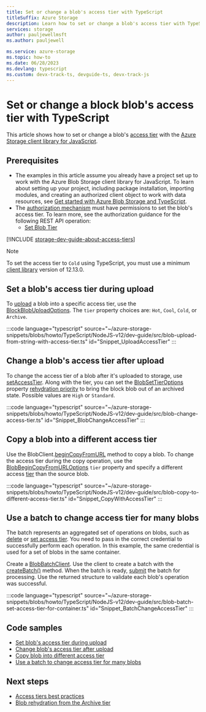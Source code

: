 ```yaml
---
title: Set or change a blob's access tier with TypeScript
titleSuffix: Azure Storage 
description: Learn how to set or change a blob's access tier with TypeScript in your Azure Storage account using the JavaScript client library.
services: storage
author: pauljewellmsft
ms.author: pauljewell

ms.service: azure-storage
ms.topic: how-to
ms.date: 06/28/2023
ms.devlang: typescript
ms.custom: devx-track-ts, devguide-ts, devx-track-js
---
```


# Set or change a block blob's access tier with TypeScript

This article shows how to set or change a blob's [access tier](access-tiers-overview.md) with the [Azure Storage client library for JavaScript](https://www.npmjs.com/package/@azure/storage-blob).

## Prerequisites

- The examples in this article assume you already have a project set up to work with the Azure Blob Storage client library for JavaScript. To learn about setting up your project, including package installation, importing modules, and creating an authorized client object to work with data resources, see [Get started with Azure Blob Storage and TypeScript](storage-blob-typescript-get-started.md).
- The [authorization mechanism](../common/authorize-data-access.md) must have permissions to set the blob's access tier. To learn more, see the authorization guidance for the following REST API operation:
    - [Set Blob Tier](/rest/api/storageservices/set-blob-tier#authorization)

[!INCLUDE [storage-dev-guide-about-access-tiers](../../../includes/storage-dev-guides/storage-dev-guide-about-access-tiers.md)]

> [!NOTE]
> To set the access tier to `Cold` using TypeScript, you must use a minimum [client library](/javascript/api/preview-docs/@azure/storage-blob/) version of 12.13.0.

## Set a blob's access tier during upload

To [upload](/javascript/api/@azure/storage-blob/blockblobclient#@azure-storage-blob-blockblobclient-upload) a blob into a specific access tier, use the [BlockBlobUploadOptions](/javascript/api/@azure/storage-blob/blockblobuploadoptions). The `tier` property choices are: `Hot`, `Cool`, `Cold`, or `Archive`.

:::code language="typescript" source="~/azure-storage-snippets/blobs/howto/TypeScript/NodeJS-v12/dev-guide/src/blob-upload-from-string-with-access-tier.ts" id="Snippet_UploadAccessTier" :::


## Change a blob's access tier after upload

To change the access tier of a blob after it's uploaded to storage, use [setAccessTier](/javascript/api/@azure/storage-blob/blockblobclient#@azure-storage-blob-blockblobclient-setaccesstier). Along with the tier, you can set the [BlobSetTierOptions](/javascript/api/@azure/storage-blob/blobsettieroptions) property [rehydration priority](archive-rehydrate-overview.md) to bring the block blob out of an archived state. Possible values are `High` or `Standard`.

:::code language="typescript" source="~/azure-storage-snippets/blobs/howto/TypeScript/NodeJS-v12/dev-guide/src/blob-change-access-tier.ts" id="Snippet_BlobChangeAccessTier" :::

## Copy a blob into a different access tier

Use the BlobClient.[beginCopyFromURL](/javascript/api/@azure/storage-blob/blobclient#@azure-storage-blob-blobclient-begincopyfromurl) method to copy a blob. To change the access tier during the copy operation, use the [BlobBeginCopyFromURLOptions](/javascript/api/@azure/storage-blob/blobbegincopyfromurloptions) `tier` property and specify a different access [tier](storage-blob-storage-tiers.md) than the source blob.

:::code language="typescript" source="~/azure-storage-snippets/blobs/howto/TypeScript/NodeJS-v12/dev-guide/src/blob-copy-to-different-access-tier.ts" id="Snippet_CopyWithAccessTier" :::

## Use a batch to change access tier for many blobs

The batch represents an aggregated set of operations on blobs, such as [delete](/javascript/api/@azure/storage-blob/blobbatchclient#@azure-storage-blob-blobbatchclient-deleteblobs-1) or [set access tier](/javascript/api/@azure/storage-blob/blobbatchclient#@azure-storage-blob-blobbatchclient-setblobsaccesstier-1). You need to pass in the correct credential to successfully perform each operation. In this example, the same credential is used for a set of blobs in the same container. 

Create a [BlobBatchClient](/javascript/api/@azure/storage-blob/blobbatchclient). Use the client to create a batch with the [createBatch()](/javascript/api/@azure/storage-blob/blobbatchclient#@azure-storage-blob-blobbatchclient-createbatch) method. When the batch is ready, [submit](/javascript/api/@azure/storage-blob/blobbatchclient#@azure-storage-blob-blobbatchclient-submitbatch) the batch for processing. Use the returned structure to validate each blob's operation was successful.

:::code language="typescript" source="~/azure-storage-snippets/blobs/howto/TypeScript/NodeJS-v12/dev-guide/src/blob-batch-set-access-tier-for-container.ts" id="Snippet_BatchChangeAccessTier" :::
 
## Code samples

* [Set blob's access tier during upload](https://github.com/Azure-Samples/AzureStorageSnippets/blob/master/blobs/howto/JavaScript/NodeJS-v12/dev-guide/upload-blob-from-string-with-access-tier.js)
* [Change blob's access tier after upload](https://github.com/Azure-Samples/AzureStorageSnippets/tree/master/blobs/howto/TypeScript/NodeJS-v12/dev-guide/src/blob-change-access-tier.ts)
* [Copy blob into different access tier](https://github.com/Azure-Samples/AzureStorageSnippets/tree/master/blobs/howto/TypeScript/NodeJS-v12/dev-guide/src/blob-copy-to-different-access-tier.ts)
* [Use a batch to change access tier for many blobs](https://github.com/Azure-Samples/AzureStorageSnippets/tree/master/blobs/howto/TypeScript/NodeJS-v12/dev-guide/src/blob-batch-set-access-tier-for-container.ts)

## Next steps

- [Access tiers best practices](access-tiers-best-practices.md)
- [Blob rehydration from the Archive tier](archive-rehydrate-overview.md)
